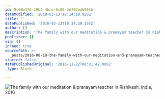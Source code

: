 ```yaml
---
id: 9c00e176-29b4-4bce-8c89-2e702edb905b
dateModified: '2018-03-13T18:14:18.920Z'
title: ''
datePublished: '2018-03-13T18:14:20.195Z'
author: []
description: 'The family with our meditation & pranayam teacher in Rishikesh, India, 2016'
publisher: {}
via: {}
inFeed: true
sourcePath: >-
  _posts/2016-08-18-the-family-with-our-meditation-and-pranayam-teacher-in-rishike.md
starred: false
datePublishedOriginal: '2016-11-22T08:01:42.906Z'
_type: Blurb

---
```

![The family with our meditation & pranayam teacher in Rishikesh, India, 2016](https://the-grid-user-content.s3-us-west-2.amazonaws.com/37bec520-18a3-4fe6-91bf-a8db28b200ec.jpg)